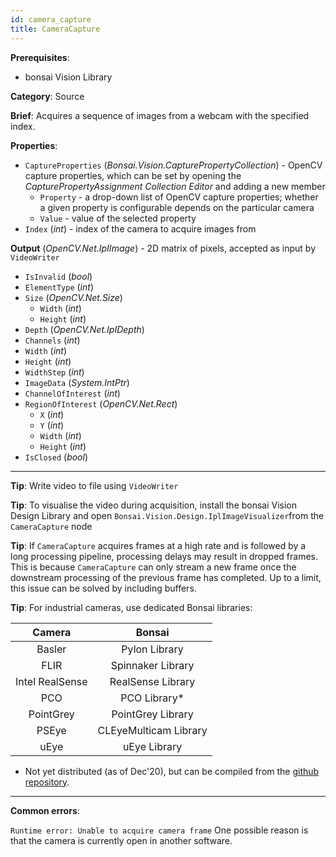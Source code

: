 ```yaml
---
id: camera_capture
title: CameraCapture
---
```


**Prerequisites**:
-   bonsai Vision Library

**Category**: Source

**Brief**: Acquires a sequence of images from a webcam with the specified index. 

**Properties**:
-   `CaptureProperties` (*Bonsai.Vision.CapturePropertyCollection*) - OpenCV capture properties, which can be set by opening the *CapturePropertyAssignment Collection Editor* and adding a new member
	- `Property` - a drop-down list of OpenCV capture properties; whether a given property is configurable depends on the particular camera
	- `Value` - value of the selected property
-   `Index` (*int*) - index of the camera to acquire images from

**Output** (*OpenCV.Net.IpIImage*) - 2D matrix of pixels, accepted as input by `VideoWriter`
-   `IsInvalid` (*bool*)
-   `ElementType` (*int*)
-   `Size` (*OpenCV.Net.Size*)
    -   `Width` (*int*)
    -   `Height` (*int*)
-   `Depth` (*OpenCV.Net.IpIDepth*)
-   `Channels` (*int*)
-   `Width` (*int*)
-   `Height` (*int*)
-   `WidthStep` (*int*)
-   `ImageData` (*System.IntPtr*)
-   `ChannelOfInterest` (*int*)
-   `RegionOfInterest` (*OpenCV.Net.Rect*)
    -   `X` (*int*)
    -   `Y` (*int*)
    -   `Width` (*int*)
    -   `Height` (*int*)
-   `IsClosed` (*bool*)

---

**Tip**: Write video to file using `VideoWriter`

**Tip**: To visualise the video during acquisition, install the bonsai Vision Design Library and open `Bonsai.Vision.Design.IplImageVisualizer`from the `CameraCapture` node

**Tip**: If `CameraCapture` acquires frames at a high rate and is followed by a long processing pipeline, processing delays may result in dropped frames. This is because `CameraCapture` can only stream a new frame once the downstream processing of the previous frame has completed. Up to a limit, this issue can be solved by including buffers.  

**Tip**: For industrial cameras, use dedicated Bonsai libraries:

|    **Camera**   |       **Bonsai**       |
|:---------------:|:----------------------:|
|      Basler     |      Pylon Library     |
|       FLIR      |    Spinnaker Library   |
| Intel RealSense |    RealSense Library   |
|       PCO       |      PCO Library*      |
|    PointGrey    |    PointGrey Library   |
|      PSEye      | CLEyeMulticam Library  |
|       uEye      |      uEye Library      |

* Not yet distributed (as of Dec'20), but can be compiled from the [github repository](https://github.com/bonsai-rx/pco). 

---

**Common errors**:

`Runtime error: Unable to acquire camera frame`
One possible reason is that the camera is currently open in another software.

